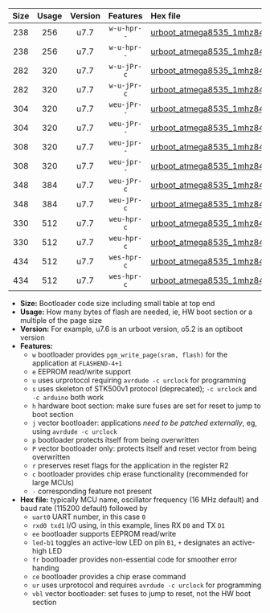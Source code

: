 |Size|Usage|Version|Features|Hex file|
|:-:|:-:|:-:|:-:|:--|
|238|256|u7.7|`w-u-hpr--`|[urboot_atmega8535_1mhz8432_230400bps_uart0_rxd0_txd1_led+b0_fr_ur.hex](https://raw.githubusercontent.com/stefanrueger/urboot.hex/main/cores/mightycore/atmega8535/fcpu_1mhz8432/230400_bps/urboot_atmega8535_1mhz8432_230400bps_uart0_rxd0_txd1_led+b0_fr_ur.hex)|
|238|256|u7.7|`w-u-hpr--`|[urboot_atmega8535_1mhz8432_230400bps_uart0_rxd0_txd1_led+b7_fr_ur.hex](https://raw.githubusercontent.com/stefanrueger/urboot.hex/main/cores/mightycore/atmega8535/fcpu_1mhz8432/230400_bps/urboot_atmega8535_1mhz8432_230400bps_uart0_rxd0_txd1_led+b7_fr_ur.hex)|
|282|320|u7.7|`w-u-jPr-c`|[urboot_atmega8535_1mhz8432_230400bps_uart0_rxd0_txd1_led+b0_fr_ce_ur_vbl.hex](https://raw.githubusercontent.com/stefanrueger/urboot.hex/main/cores/mightycore/atmega8535/fcpu_1mhz8432/230400_bps/urboot_atmega8535_1mhz8432_230400bps_uart0_rxd0_txd1_led+b0_fr_ce_ur_vbl.hex)|
|282|320|u7.7|`w-u-jPr-c`|[urboot_atmega8535_1mhz8432_230400bps_uart0_rxd0_txd1_led+b7_fr_ce_ur_vbl.hex](https://raw.githubusercontent.com/stefanrueger/urboot.hex/main/cores/mightycore/atmega8535/fcpu_1mhz8432/230400_bps/urboot_atmega8535_1mhz8432_230400bps_uart0_rxd0_txd1_led+b7_fr_ce_ur_vbl.hex)|
|304|320|u7.7|`weu-jPr--`|[urboot_atmega8535_1mhz8432_230400bps_uart0_rxd0_txd1_ee_led+b0_ur_vbl.hex](https://raw.githubusercontent.com/stefanrueger/urboot.hex/main/cores/mightycore/atmega8535/fcpu_1mhz8432/230400_bps/urboot_atmega8535_1mhz8432_230400bps_uart0_rxd0_txd1_ee_led+b0_ur_vbl.hex)|
|304|320|u7.7|`weu-jPr--`|[urboot_atmega8535_1mhz8432_230400bps_uart0_rxd0_txd1_ee_led+b7_ur_vbl.hex](https://raw.githubusercontent.com/stefanrueger/urboot.hex/main/cores/mightycore/atmega8535/fcpu_1mhz8432/230400_bps/urboot_atmega8535_1mhz8432_230400bps_uart0_rxd0_txd1_ee_led+b7_ur_vbl.hex)|
|308|320|u7.7|`weu-jpr--`|[urboot_atmega8535_1mhz8432_230400bps_uart0_rxd0_txd1_ee_led+b0_fr_ur_vbl.hex](https://raw.githubusercontent.com/stefanrueger/urboot.hex/main/cores/mightycore/atmega8535/fcpu_1mhz8432/230400_bps/urboot_atmega8535_1mhz8432_230400bps_uart0_rxd0_txd1_ee_led+b0_fr_ur_vbl.hex)|
|308|320|u7.7|`weu-jpr--`|[urboot_atmega8535_1mhz8432_230400bps_uart0_rxd0_txd1_ee_led+b7_fr_ur_vbl.hex](https://raw.githubusercontent.com/stefanrueger/urboot.hex/main/cores/mightycore/atmega8535/fcpu_1mhz8432/230400_bps/urboot_atmega8535_1mhz8432_230400bps_uart0_rxd0_txd1_ee_led+b7_fr_ur_vbl.hex)|
|348|384|u7.7|`weu-jPr-c`|[urboot_atmega8535_1mhz8432_230400bps_uart0_rxd0_txd1_ee_led+b0_fr_ce_ur_vbl.hex](https://raw.githubusercontent.com/stefanrueger/urboot.hex/main/cores/mightycore/atmega8535/fcpu_1mhz8432/230400_bps/urboot_atmega8535_1mhz8432_230400bps_uart0_rxd0_txd1_ee_led+b0_fr_ce_ur_vbl.hex)|
|348|384|u7.7|`weu-jPr-c`|[urboot_atmega8535_1mhz8432_230400bps_uart0_rxd0_txd1_ee_led+b7_fr_ce_ur_vbl.hex](https://raw.githubusercontent.com/stefanrueger/urboot.hex/main/cores/mightycore/atmega8535/fcpu_1mhz8432/230400_bps/urboot_atmega8535_1mhz8432_230400bps_uart0_rxd0_txd1_ee_led+b7_fr_ce_ur_vbl.hex)|
|330|512|u7.7|`weu-hpr-c`|[urboot_atmega8535_1mhz8432_230400bps_uart0_rxd0_txd1_ee_led+b0_fr_ce_ur.hex](https://raw.githubusercontent.com/stefanrueger/urboot.hex/main/cores/mightycore/atmega8535/fcpu_1mhz8432/230400_bps/urboot_atmega8535_1mhz8432_230400bps_uart0_rxd0_txd1_ee_led+b0_fr_ce_ur.hex)|
|330|512|u7.7|`weu-hpr-c`|[urboot_atmega8535_1mhz8432_230400bps_uart0_rxd0_txd1_ee_led+b7_fr_ce_ur.hex](https://raw.githubusercontent.com/stefanrueger/urboot.hex/main/cores/mightycore/atmega8535/fcpu_1mhz8432/230400_bps/urboot_atmega8535_1mhz8432_230400bps_uart0_rxd0_txd1_ee_led+b7_fr_ce_ur.hex)|
|434|512|u7.7|`wes-hpr-c`|[urboot_atmega8535_1mhz8432_230400bps_uart0_rxd0_txd1_ee_led+b0_fr_ce.hex](https://raw.githubusercontent.com/stefanrueger/urboot.hex/main/cores/mightycore/atmega8535/fcpu_1mhz8432/230400_bps/urboot_atmega8535_1mhz8432_230400bps_uart0_rxd0_txd1_ee_led+b0_fr_ce.hex)|
|434|512|u7.7|`wes-hpr-c`|[urboot_atmega8535_1mhz8432_230400bps_uart0_rxd0_txd1_ee_led+b7_fr_ce.hex](https://raw.githubusercontent.com/stefanrueger/urboot.hex/main/cores/mightycore/atmega8535/fcpu_1mhz8432/230400_bps/urboot_atmega8535_1mhz8432_230400bps_uart0_rxd0_txd1_ee_led+b7_fr_ce.hex)|

- **Size:** Bootloader code size including small table at top end
- **Usage:** How many bytes of flash are needed, ie, HW boot section or a multiple of the page size
- **Version:** For example, u7.6 is an urboot version, o5.2 is an optiboot version
- **Features:**
  + `w` bootloader provides `pgm_write_page(sram, flash)` for the application at `FLASHEND-4+1`
  + `e` EEPROM read/write support
  + `u` uses urprotocol requiring `avrdude -c urclock` for programming
  + `s` uses skeleton of STK500v1 protocol (deprecated); `-c urclock` and `-c arduino` both work
  + `h` hardware boot section: make sure fuses are set for reset to jump to boot section
  + `j` vector bootloader: applications *need to be patched externally*, eg, using `avrdude -c urclock`
  + `p` bootloader protects itself from being overwritten
  + `P` vector bootloader only: protects itself and reset vector from being overwritten
  + `r` preserves reset flags for the application in the register R2
  + `c` bootloader provides chip erase functionality (recommended for large MCUs)
  + `-` corresponding feature not present
- **Hex file:** typically MCU name, oscillator frequency (16 MHz default) and baud rate (115200 default) followed by
  + `uart0` UART number, in this case `0`
  + `rxd0 txd1` I/O using, in this example, lines RX `D0` and TX `D1`
  + `ee` bootloader supports EEPROM read/write
  + `led-b1` toggles an active-low LED on pin `B1`, `+` designates an active-high LED
  + `fr` bootloader provides non-essential code for smoother error handing
  + `ce` bootloader provides a chip erase command
  + `ur` uses urprotocol and requires `avrdude -c urclock` for programming
  + `vbl` vector bootloader: set fuses to jump to reset, not the HW boot section
